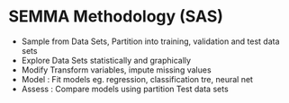 SEMMA Methodology (SAS)
==============================
- Sample from Data Sets, Partition into training, validation and test data sets
- Explore Data Sets statistically and graphically
- Modify Transform variables, impute missing values
- Model : Fit models eg. regression, classification tre, neural net
- Assess :  Compare models using partition Test data sets
